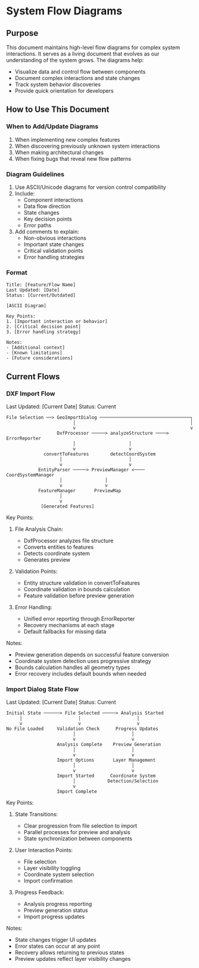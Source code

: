 # System Flow Diagrams

## Purpose
This document maintains high-level flow diagrams for complex system interactions. It serves as a living document that evolves as our understanding of the system grows. The diagrams help:
- Visualize data and control flow between components
- Document complex interactions and state changes
- Track system behavior discoveries
- Provide quick orientation for developers

## How to Use This Document

### When to Add/Update Diagrams
1. When implementing new complex features
2. When discovering previously unknown system interactions
3. When making architectural changes
4. When fixing bugs that reveal new flow patterns

### Diagram Guidelines
1. Use ASCII/Unicode diagrams for version control compatibility
2. Include:
   - Component interactions
   - Data flow direction
   - State changes
   - Key decision points
   - Error paths
3. Add comments to explain:
   - Non-obvious interactions
   - Important state changes
   - Critical validation points
   - Error handling strategies

### Format
```
Title: [Feature/Flow Name]
Last Updated: [Date]
Status: [Current/Outdated]

[ASCII Diagram]

Key Points:
1. [Important interaction or behavior]
2. [Critical decision point]
3. [Error handling strategy]

Notes:
- [Additional context]
- [Known limitations]
- [Future considerations]
```

## Current Flows

### DXF Import Flow
Last Updated: [Current Date]
Status: Current

```
File Selection ──> GeoImportDialog ──────────────────────────────────┐
                         │                                           │
                         v                                           v
                   DxfProcessor ─────> analyzeStructure ────> ErrorReporter
                         │                    │
                         v                    v
              convertToFeatures        detectCoordSystem
                    │                         │
                    v                         v
            EntityParser ─────> PreviewManager <──── CoordSystemManager
                    │                │
                    v                v
            FeatureManager       PreviewMap
                    │
                    v
             [Generated Features]
```

Key Points:
1. File Analysis Chain:
   - DxfProcessor analyzes file structure
   - Converts entities to features
   - Detects coordinate system
   - Generates preview

2. Validation Points:
   - Entity structure validation in convertToFeatures
   - Coordinate validation in bounds calculation
   - Feature validation before preview generation

3. Error Handling:
   - Unified error reporting through ErrorReporter
   - Recovery mechanisms at each stage
   - Default fallbacks for missing data

Notes:
- Preview generation depends on successful feature conversion
- Coordinate system detection uses progressive strategy
- Bounds calculation handles all geometry types
- Error recovery includes default bounds when needed

### Import Dialog State Flow
Last Updated: [Current Date]
Status: Current

```
Initial State ──────> File Selected ─────> Analysis Started
     │                     │                     │
     v                     v                     v
No File Loaded     Validation Check      Progress Updates
                         │                     │
                         v                     v
                   Analysis Complete    Preview Generation
                         │                     │
                         v                     v
                   Import Options       Layer Management
                         │                     │
                         v                     v
                   Import Started      Coordinate System
                         │            Detection/Selection
                         v
                   Import Complete
```

Key Points:
1. State Transitions:
   - Clear progression from file selection to import
   - Parallel processes for preview and analysis
   - State synchronization between components

2. User Interaction Points:
   - File selection
   - Layer visibility toggling
   - Coordinate system selection
   - Import confirmation

3. Progress Feedback:
   - Analysis progress reporting
   - Preview generation status
   - Import progress updates

Notes:
- State changes trigger UI updates
- Error states can occur at any point
- Recovery allows returning to previous states
- Preview updates reflect layer visibility changes
